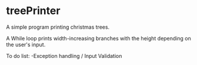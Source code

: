 # treePrinter
A simple program printing christmas trees.

A While loop prints width-increasing branches with the height depending on the user's input.

To do list:
-Exception handling / Input Validation
